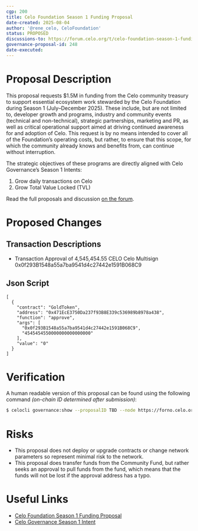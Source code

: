 ```yaml
---
cgp: 200
title: Celo Foundation Season 1 Funding Proposal
date-created: 2025-08-04
author: '@rene_celo, CeloFoundation'
status: PROPOSED
discussions-to: https://forum.celo.org/t/celo-foundation-season-1-funding-proposal
governance-proposal-id: 248
date-executed: 
---
```

 
# Proposal Description

This proposal requests $1.5M in funding from the Celo community treasury to support essential ecosystem work stewarded by the Celo Foundation during Season 1 (July–December 2025). These include, but are not limited to, developer growth and programs, industry and community events (technical and non-technical), strategic partnerships, marketing and PR, as well as critical operational support aimed at driving continued awareness for and adoption of Celo. This request is by no means intended to cover all of the Foundation’s operating costs, but rather, to ensure that this scope, for which the community already knows and benefits from, can continue without interruption.

The strategic objectives of these programs are directly aligned with Celo Governance’s Season 1 Intents:

1. Grow daily transactions on Celo
2. Grow Total Value Locked (TVL)

Read the full proposals and discussion [on the forum](https://forum.celo.org/t/celo-foundation-season-1-funding-proposal).

# Proposed Changes

## Transaction Descriptions

- Transaction Approval of 4,545,454.55 CELO Celo Multisign 0x0f293B1548a55a7ba9541d4c27442e1591B068C9

## Json Script
```
[
  {
    "contract": "GoldToken",
    "address": "0x471EcE3750Da237f93B8E339c536989b8978a438",
    "function": "approve",
    "args": [
      "0x0f293B1548a55a7ba9541d4c27442e1591B068C9",
      "4545454550000000000000000"
    ],
    "value": "0"
  }
]
```

# Verification

A human readable version of this proposal can be found using the following command *(on-chain ID determined after submission)*: 

```bash
$ celocli governance:show --proposalID TBD --node https://forno.celo.org
```

# Risks

- This proposal does not deploy or upgrade contracts or change network parameters so represent minimal risk to the network.
- This proposal does transfer funds from the Community Fund, but rather seeks an approval to pull funds from the fund, which means that the funds will not be lost if the approval address has a typo.
 
 
# Useful Links

- [Celo Foundation Season 1 Funding Proposal](https://forum.celo.org/t/celo-foundation-season-1-funding-proposal)
- [Celo Governance Season 1 Intent](https://forum.celo.org/t/celo-governance-season-1-intent)
